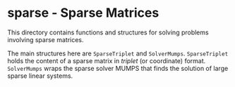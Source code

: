 # sparse - Sparse Matrices

This directory contains functions and structures for solving problems involving sparse matrices.

The main structures here are `SparseTriplet` and `SolverMumps`. `SparseTriplet` holds the content of a sparse matrix in _triplet_ (or coordinate) format. `SolverMumps` wraps the sparse solver MUMPS that finds the solution of large sparse linear systems.
